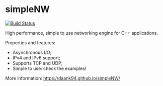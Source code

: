 simpleNW  
========

[![Build Status](https://travis-ci.org/daank94/simpleNW.svg?branch=master)](https://travis-ci.org/daank94/simpleNW)

High performance, simple to use networking engine for C++ applications.

Properties and features:
- Asynchronous I/O;
- IPv4 and IPv6 support;
- Supports TCP and UDP;
- Simple to use: check the examples!

More information:
https://daank94.github.io/simpleNW/
